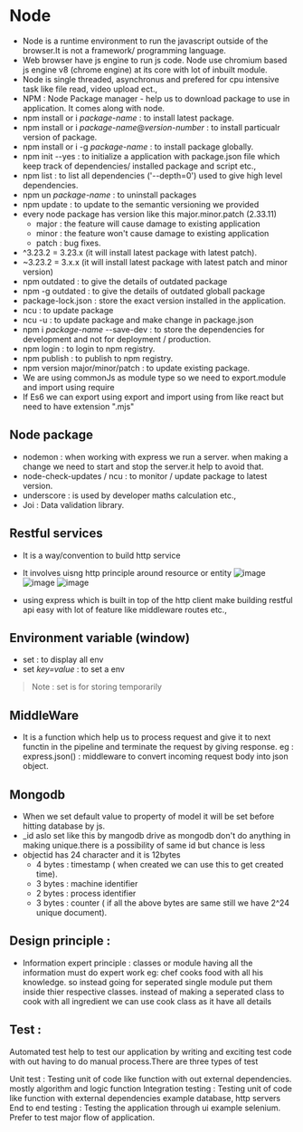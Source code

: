 # Node

- Node is a runtime environment to run the javascript outside of the browser.It is not a framework/ programming language.
- Web browser have js engine to run js code. Node use chromium based js engine v8 (chrome engine) at its core with lot of inbuilt module.
- Node is single threaded, asynchronus and prefered for cpu intensive task like file read, video upload ect.,
- NPM : Node Package manager -  help us to download package to use in application. It comes along with node.
- npm install or i *package-name* : to install latest package.
- npm install or i *package-name*@*version-number* : to install particualr version of package. 
- npm install or i -g *package-name* : to install package globally. 
- npm init --yes : to initialize a application with package.json file which keep track of dependencies/ installed package and script etc.,
- npm list : to list all dependencies ('--depth=0') used to give high level dependencies.
- npm un *package-name* : to uninstall packages
- npm update : to update to the semantic versioning we provided
-  every node package has version like this major.minor.patch (2.33.11)
   -  major : the feature will cause damage to existing application
   -  minor : the feature won't cause damage to existing application
   -  patch : bug fixes.
- ^3.23.2 = 3.23.x (it will install latest package with latest patch).
- ~3.23.2 = 3.x.x (it will install latest package with latest patch and minor version)
- npm outdated : to give the details of outdated package
- npm -g outdated : to give the details of outdated globall package
- package-lock.json : store the exact version installed in the application.
- ncu : to update package 
- ncu -u : to update package and make change in package.json
- npm i *package-name* --save-dev : to store the dependencies for development and not for deployment / production.
- npm login : to login to npm registry.
- npm publish : to publish to npm registry.
- npm version major/minor/patch : to update existing package.
- We are using commonJs as module type so we need to export.module and import using require
- If Es6 we can export using export and import using from like react but need to have extension ".mjs"

## Node package
- nodemon : when working with express we run a server. when making a change we need to start and stop the server.it help to avoid that.
- node-check-updates / ncu : to monitor / update package to latest version.
- underscore : is used by developer maths calculation etc.,
- Joi : Data validation library.


## Restful services

- It is a way/convention to build http service
- It involves uisng http principle around resource or entity
    ![image](https://github.com/mathanraj0601/NodeJs/assets/98396468/4f065342-4c5c-49b1-ada4-5af62a0c1108)
   ![image](https://github.com/mathanraj0601/NodeJs/assets/98396468/28333b44-e27f-4ee3-bb03-622d24979c6c)
   ![image](https://github.com/mathanraj0601/NodeJs/assets/98396468/654c5389-37a7-43e0-837c-64b6cec01b53)


- using express which is built in top of the http client make building restful api easy with lot of feature like middleware routes etc.,

## Environment variable (window)

- set : to display all env
- set *key=value* : to set a env
> Note : set is for storing temporarily


## MiddleWare

- It is a function which help us to process request and give it to next functin in the pipeline and terminate the request by giving response.
eg : express.json() : middleware to convert incoming request body into json object.

## Mongodb

- When we set default value to property of model it will be set before hitting database by js.
- _id aslo set like this by mangodb drive as mongodb don't do anything in making unique.there is a possibility of same id but chance is less
- objectid has 24 character and it is 12bytes
   - 4 bytes : timestamp ( when created we can use this to get created time).
   - 3 bytes : machine identifier
   - 2 bytes : process identifier
   - 3 bytes : counter ( if all the above bytes are same still we have 2^24 unique document).

## Design principle :
- Information expert principle : classes or module having all the information must do expert work eg: chef cooks food with all his knowledge. so instead going for seperated single module put them inside thier respective classes. instead of making a seperated class to cook with all ingredient we can use cook class as it have all details

## Test :

Automated test help to test our application by writing and exciting test code with out having to do manual process.There are three types of test

Unit test : Testing unit of code like function with out external dependencies. mostly algorithm and logic function
Integration testing : Testing unit of code like function with external dependencies example database, http servers
End to end testing : Testing the application through ui example selenium. Prefer to test major flow of application.
